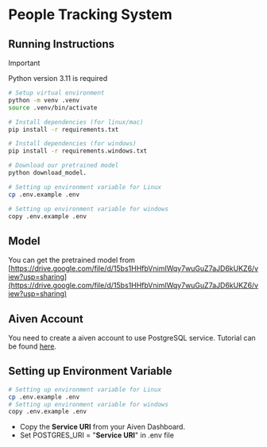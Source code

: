 # People Tracking System

## Running Instructions

> [!IMPORTANT]
> Python version 3.11 is required

```sh
# Setup virtual environment
python -m venv .venv
source .venv/bin/activate

# Install dependencies (for linux/mac)
pip install -r requirements.txt

# Install dependencies (for windows)
pip install -r requirements.windows.txt

# Download our pretrained model
python download_model.

# Setting up environment variable for Linux
cp .env.example .env

# Setting up environment variable for windows
copy .env.example .env
```

## Model

You can get the pretrained model from [https://drive.google.com/file/d/15bs1HHfbVnimIWqy7wuGuZ7aJD6kUKZ6/view?usp=sharing](https://drive.google.com/file/d/15bs1HHfbVnimIWqy7wuGuZ7aJD6kUKZ6/view?usp=sharing)

## Aiven Account

You need to create a aiven account to use
PostgreSQL service. Tutorial can be found [here](https://www.youtube.com/watch?v=-ph7SiF0XQw).

## Setting up Environment Variable

```sh
# Setting up environment variable for Linux
cp .env.example .env
# Setting up environment variable for windows
copy .env.example .env
```
- Copy the <strong>Service URI</strong> from your Aiven Dashboard.
- Set POSTGRES_URI = "<strong>Service URI</strong>" in .env file

